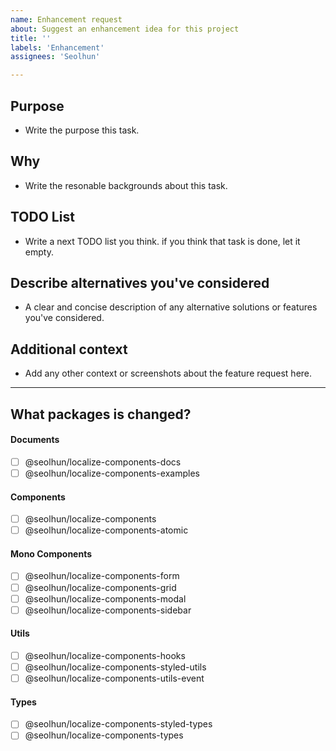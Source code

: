 ```yaml
---
name: Enhancement request
about: Suggest an enhancement idea for this project
title: ''
labels: 'Enhancement'
assignees: 'Seolhun'

---
```


## Purpose

- Write the purpose this task.

## Why

- Write the resonable backgrounds about this task.

## TODO List

- Write a next TODO list you think. if you think that task is done, let it empty.

## Describe alternatives you've considered

- A clear and concise description of any alternative solutions or features you've considered.

## Additional context

- Add any other context or screenshots about the feature request here.


---


## What packages is changed?
#### Documents
- [ ] @seolhun/localize-components-docs
- [ ] @seolhun/localize-components-examples

#### Components
- [ ] @seolhun/localize-components
- [ ] @seolhun/localize-components-atomic

#### Mono Components
- [ ] @seolhun/localize-components-form
- [ ] @seolhun/localize-components-grid
- [ ] @seolhun/localize-components-modal
- [ ] @seolhun/localize-components-sidebar

#### Utils
- [ ] @seolhun/localize-components-hooks
- [ ] @seolhun/localize-components-styled-utils
- [ ] @seolhun/localize-components-utils-event

#### Types
- [ ] @seolhun/localize-components-styled-types
- [ ] @seolhun/localize-components-types
